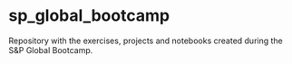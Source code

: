# sp_global_bootcamp
Repository with the exercises, projects and notebooks created during the S&amp;P Global Bootcamp. 
